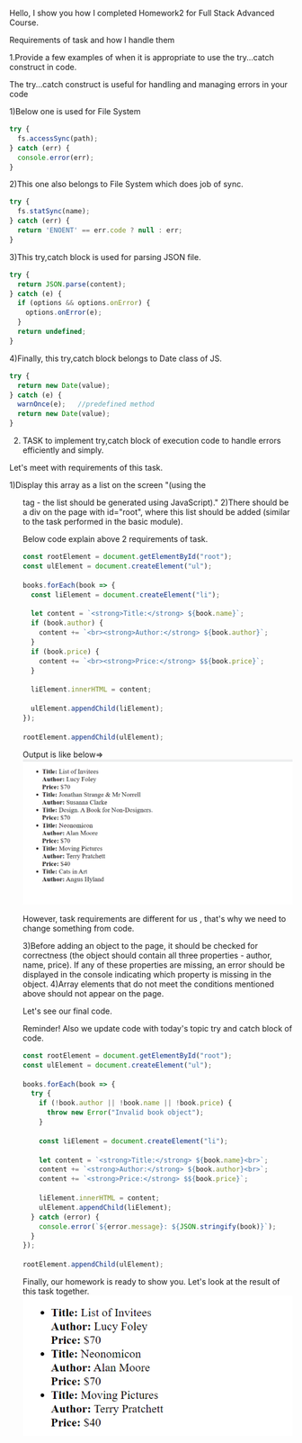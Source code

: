 Hello, I show you how I completed Homework2 for Full Stack Advanced Course.

Requirements of task and how I handle them

1.Provide a few examples of when it is appropriate to use the try...catch construct in code.

The try...catch construct is useful for handling and managing errors in your code

1)Below one is used for File System
```javascript
try {
  fs.accessSync(path);
} catch (err) {
  console.error(err);
}
```

2)This one also belongs to File System which does job of sync.
```javascript
try {
  fs.statSync(name);
} catch (err) {
  return 'ENOENT' == err.code ? null : err;
}

```

3)This try,catch block is used for parsing JSON file.
```javascript
try {
  return JSON.parse(content);
} catch (e) {
  if (options && options.onError) {
    options.onError(e);
  }
  return undefined;
}

```

4)Finally, this try,catch block belongs to Date class of JS.
```javascript
try {
  return new Date(value);
} catch (e) {
  warnOnce(e);   //predefined method
  return new Date(value);
}
```


2. TASK to implement try,catch block of execution code to handle errors efficiently and simply.

Let's meet with requirements of this task.

1)Display this array as a list on the screen "(using the <ul> tag - the list should be generated using JavaScript)." 
2)There should be a div on the page with id="root", where this list should be added (similar to the task performed in the basic module).

Below code explain above 2 requirements of task.

```javascript
const rootElement = document.getElementById("root");
const ulElement = document.createElement("ul");

books.forEach(book => {
  const liElement = document.createElement("li");

  let content = `<strong>Title:</strong> ${book.name}`;
  if (book.author) {
    content += `<br><strong>Author:</strong> ${book.author}`;
  }
  if (book.price) {
    content += `<br><strong>Price:</strong> $${book.price}`;
  }

  liElement.innerHTML = content;

  ulElement.appendChild(liElement);
});

rootElement.appendChild(ulElement);
```

Output is like below=>
![first_output](img/first_res.png)

However, task requirements are different for us , that's why we need to change something from code.

3)Before adding an object to the page, it should be checked for correctness (the object should contain all three properties - author, name, price). If any of these properties are missing, an error should be displayed in the console indicating which property is missing in the object.
4)Array elements that do not meet the conditions mentioned above should not appear on the page.


Let's see our final code. 

Reminder! Also we update code with today's topic try and catch block of code.
```javascript
const rootElement = document.getElementById("root");
const ulElement = document.createElement("ul");

books.forEach(book => {
  try {
    if (!book.author || !book.name || !book.price) {
      throw new Error("Invalid book object");
    }

    const liElement = document.createElement("li");

    let content = `<strong>Title:</strong> ${book.name}<br>`;
    content += `<strong>Author:</strong> ${book.author}<br>`;
    content += `<strong>Price:</strong> $${book.price}`;

    liElement.innerHTML = content;
    ulElement.appendChild(liElement);
  } catch (error) {
    console.error(`${error.message}: ${JSON.stringify(book)}`);
  }
});

rootElement.appendChild(ulElement);
```

Finally, our homework is ready to show you. Let's look at the result of this task together.
![final_result](img/final_res.png)